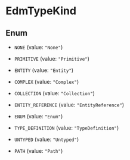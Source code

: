 

# EdmTypeKind

## Enum


* `NONE` (value: `"None"`)

* `PRIMITIVE` (value: `"Primitive"`)

* `ENTITY` (value: `"Entity"`)

* `COMPLEX` (value: `"Complex"`)

* `COLLECTION` (value: `"Collection"`)

* `ENTITY_REFERENCE` (value: `"EntityReference"`)

* `ENUM` (value: `"Enum"`)

* `TYPE_DEFINITION` (value: `"TypeDefinition"`)

* `UNTYPED` (value: `"Untyped"`)

* `PATH` (value: `"Path"`)



